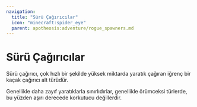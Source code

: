 ```yaml
---
navigation:
  title: "Sürü Çağırıcılar"
  icon: "minecraft:spider_eye"
  parent: apotheosis:adventure/rogue_spawners.md
---
```


# Sürü Çağırıcılar

Sürü çağırıcı, çok hızlı bir şekilde yüksek miktarda yaratık çağıran iğrenç bir kaçak çağırıcı alt türüdür.

Genellikle daha zayıf yaratıklarla sınırlıdırlar, genellikle örümceksi türlerde, bu yüzden aşırı derecede korkutucu değillerdir.

